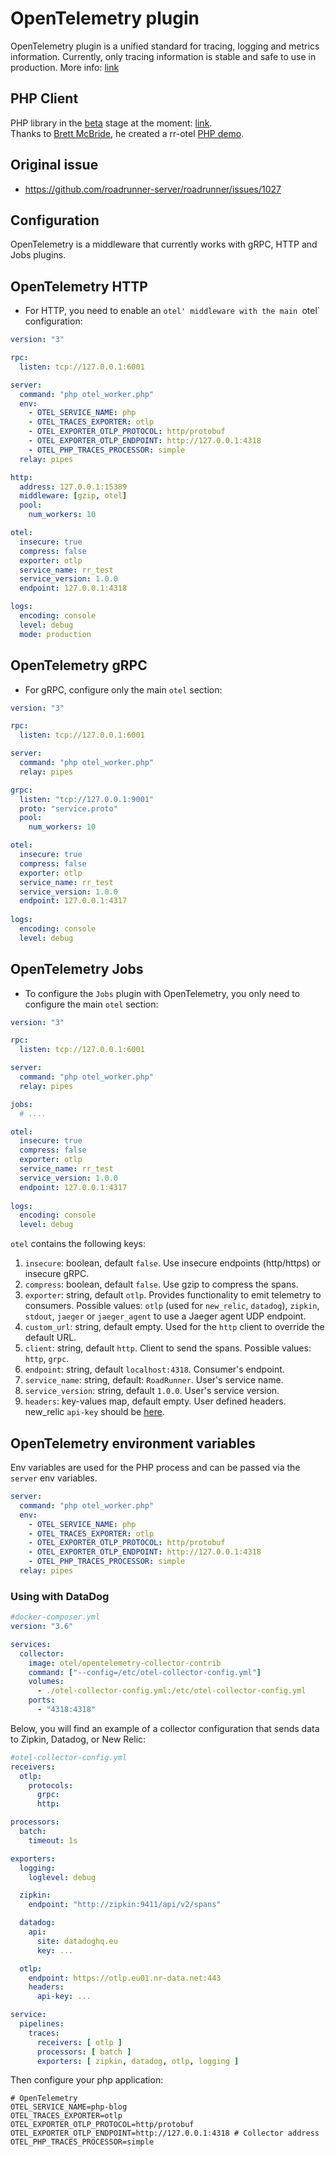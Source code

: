 # OpenTelemetry plugin

OpenTelemetry plugin is a unified standard for tracing, logging and metrics information. Currently, only tracing information is stable and safe to use in production.
More info: [link](https://opentelemetry.io/)

## PHP Client

PHP library in the [beta](https://opentelemetry.io/docs/instrumentation/php/#status-and-releases) stage at the moment: [link](https://github.com/open-telemetry/opentelemetry-php).  
Thanks to [Brett McBride](https://github.com/brettmc), he created a rr-otel [PHP demo](https://github.com/brettmc/rr-otel-demo).

## Original issue

- https://github.com/roadrunner-server/roadrunner/issues/1027

## Configuration

OpenTelemetry is a middleware that currently works with gRPC, HTTP and Jobs plugins.

## OpenTelemetry HTTP

- For HTTP, you need to enable an `otel' middleware with the main `otel` configuration:

```yaml
version: "3"

rpc:
  listen: tcp://127.0.0.1:6001

server:
  command: "php otel_worker.php"
  env:
    - OTEL_SERVICE_NAME: php
    - OTEL_TRACES_EXPORTER: otlp
    - OTEL_EXPORTER_OTLP_PROTOCOL: http/protobuf
    - OTEL_EXPORTER_OTLP_ENDPOINT: http://127.0.0.1:4318
    - OTEL_PHP_TRACES_PROCESSOR: simple
  relay: pipes

http:
  address: 127.0.0.1:15389
  middleware: [gzip, otel]
  pool:
    num_workers: 10

otel:
  insecure: true
  compress: false
  exporter: otlp
  service_name: rr_test
  service_version: 1.0.0
  endpoint: 127.0.0.1:4318

logs:
  encoding: console
  level: debug
  mode: production
```

## OpenTelemetry gRPC 

- For gRPC, configure only the main `otel` section:

```yaml
version: "3"

rpc:
  listen: tcp://127.0.0.1:6001

server:
  command: "php otel_worker.php"
  relay: pipes

grpc:
  listen: "tcp://127.0.0.1:9001"
  proto: "service.proto"
  pool:
    num_workers: 10

otel:
  insecure: true
  compress: false
  exporter: otlp
  service_name: rr_test
  service_version: 1.0.0
  endpoint: 127.0.0.1:4317
  
logs:
  encoding: console
  level: debug
```

## OpenTelemetry Jobs

- To configure the `Jobs` plugin with OpenTelemetry, you only need to configure the main `otel` section:

```yaml
version: "3"

rpc:
  listen: tcp://127.0.0.1:6001

server:
  command: "php otel_worker.php"
  relay: pipes

jobs:
  # ....

otel:
  insecure: true
  compress: false
  exporter: otlp
  service_name: rr_test
  service_version: 1.0.0
  endpoint: 127.0.0.1:4317
  
logs:
  encoding: console
  level: debug
```

`otel` contains the following keys:
1. `insecure`: boolean, default `false`. Use insecure endpoints (http/https) or insecure gRPC.
2. `compress`: boolean, default `false`. Use gzip to compress the spans.
3. `exporter`: string, default `otlp`. Provides functionality to emit telemetry to consumers. Possible values: `otlp` (used for `new_relic`, `datadog`), `zipkin`, `stdout`, `jaeger` or `jaeger_agent` to use a Jaeger agent UDP endpoint.
4. `custom_url`: string, default empty. Used for the `http` client to override the default URL.
5. `client`: string, default `http`. Client to send the spans. Possible values: `http`, `grpc`.
6. `endpoint`: string, default `localhost:4318`. Consumer's endpoint.
7. `service_name`: string, default: `RoadRunner`. User's service name.
8. `service_version`: string, default `1.0.0`. User's service version.
9. `headers`: key-values map, default empty. User defined headers. new_relic `api-key` should be [here](https://docs.newrelic.com/docs/more-integrations/open-source-telemetry-integrations/opentelemetry/opentelemetry-setup/#review-settings). 

## OpenTelemetry environment variables

Env variables are used for the PHP process and can be passed via the `server` env variables.

```yaml
server:
  command: "php otel_worker.php"
  env:
    - OTEL_SERVICE_NAME: php
    - OTEL_TRACES_EXPORTER: otlp
    - OTEL_EXPORTER_OTLP_PROTOCOL: http/protobuf
    - OTEL_EXPORTER_OTLP_ENDPOINT: http://127.0.0.1:4318
    - OTEL_PHP_TRACES_PROCESSOR: simple
  relay: pipes
```

### Using with DataDog

```yaml
#docker-composer.yml
version: "3.6"

services:
  collector:
    image: otel/opentelemetry-collector-contrib
    command: ["--config=/etc/otel-collector-config.yml"]
    volumes:
      - ./otel-collector-config.yml:/etc/otel-collector-config.yml
    ports:
      - "4318:4318"
```

Below, you will find an example of a collector configuration that sends data to Zipkin, Datadog, or New Relic:

```yaml
#otel-collector-config.yml
receivers:
  otlp:
    protocols:
      grpc:
      http:

processors:
  batch:
    timeout: 1s

exporters:
  logging:
    loglevel: debug

  zipkin:
    endpoint: "http://zipkin:9411/api/v2/spans"

  datadog:
    api:
      site: datadoghq.eu
      key: ...

  otlp:
    endpoint: https://otlp.eu01.nr-data.net:443
    headers:
      api-key: ...

service:
  pipelines:
    traces:
      receivers: [ otlp ]
      processors: [ batch ]
      exporters: [ zipkin, datadog, otlp, logging ]
```

Then configure your php application:

```dotenv
# OpenTelemetry
OTEL_SERVICE_NAME=php-blog
OTEL_TRACES_EXPORTER=otlp
OTEL_EXPORTER_OTLP_PROTOCOL=http/protobuf
OTEL_EXPORTER_OTLP_ENDPOINT=http://127.0.0.1:4318 # Collector address
OTEL_PHP_TRACES_PROCESSOR=simple
```
